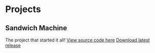 # Projects
## Sandwich Machine
The project that started it all!
[View source code here](https://github.com/sandwich-machine/sandwich-machine)
[Download latest release](https://github.com/sandwich-machine/sandwich-machine/releases)
